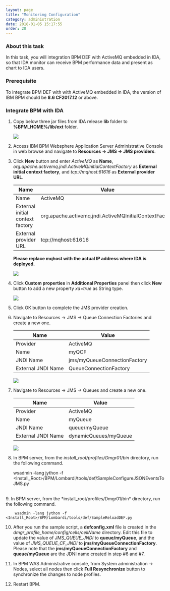 ```yaml
---
layout: page
title: "Monitoring Configuration"
category: administration
date: 2018-01-05 15:17:55
order: 20
---
```


### About this task

In this task, you will integration BPM DEF with ActiveMQ embedded in IDA, so that IDA monitor can receive BPM performance data and present as chart to IDA users.

### Prerequisite
To integrate BPM DEF with with ActiveMQ embedded in IDA,  the version of IBM BPM should be **8.6 CF2017.12** or above.

### Integrate BPM with IDA

  1. Copy below three jar files from  IDA release  **lib** folder to **%BPM_HOME%/lib/ext** folder. 
  
     ![][op_def_mq_lib] 
  
  2. Access IBM BPM Websphere Application Server Administrative Console in web browse and navigate to **Resources -> JMS -> JMS providers**. 
  3. Click **New** button and enter *ActiveMQ* as **Name**, *org.apache.activemq.jndi.ActiveMQInitialContextFactory* as **External initial context factory**, and *tcp://mqhost:61616* as **External provider URL**.  
     
     Name             | Value       
     ----------------------|-------------------
     Name          |ActiveMQ
     External initial context factory	|org.apache.activemq.jndi.ActiveMQInitialContextFactory
     External provider URL           |tcp://mqhost:61616
   
     **Please replace mqhost with the actual IP address where IDA is deployed.**
  
       ![][op_def_mq_provider] 
  
  4. Click **Custom properties** in **Additional Properties** panel then click **New** button to add a new property *xa=true* as String type.
      
       ![][op_def_mq_provider_prop] 

  5. Click OK button to complete the JMS provider creation.
  6. Navigate to Resources -> JMS -> Queue Connection Factories and create a new one.
  
     Name             | Value       
     ----------------------|-------------------
     Provider		|ActiveMQ
     Name          |myQCF 
     JNDI Name	|jms/myQueueConnectionFactory
     External JNDI Name           |QueueConnectionFactory

       ![][op_def_queue_conn_factory] 
        
  7. Navigate to Resources -> JMS -> Queues and create a new one.
  
     Name             | Value       
     ----------------------|-------------------
     Provider		|ActiveMQ
     Name          |myQueue 
     JNDI Name	|queue/myQueue
     External JNDI Name           |dynamicQueues/myQueue

     ![][op_def_queue] 
	
	
   8. In BPM server, from the *install_root/profiles/Dmgr01/bin* directory, run the following command.

   
     	wsadmin -lang jython -f <Install_Root>/BPM/Lombardi/tools/def/SampleConfigureJSONEventsToJMS.py
   
   <br>
   9. In BPM server, from the *install_root/profiles/Dmgr01/bin* directory, run the following command.
   
     	wsadmin -lang jython -f <Install_Root>/BPM/Lombardi/tools/def/SampleReloadDEF.py
	 
	 
   10. After you run the sample script, a **defconfig.xml** file is created in the *dmgr_profile_home/config/cells/cellName* directory. Edit this file to update the value of *JMS_QUEUE_JNDI* to **queue/myQueue**, and the value of *JMS_QUEUE_CF_JNDI* to **jms/myQueueConnectionFactory**. Please note that the **jms/myQueueConnectionFactory** and **queue/myQueue** are the JDNI name created in step #6 and #7.
   
   
   11. In BPM WAS Administrative console, from System administration -> Nodes, select all nodes then click **Full Resynchronize** button to synchronize the changes to node profiles.
   
   
   12. Restart BPM.
   
  
[op_def_mq_lib]: ../images/operation/operation_def_mq_lib.PNG
[op_def_mq_provider]: ../images/operation/operation_def_mq_provider.PNG
[op_def_mq_provider_prop]: ../images/operation/operation_def_mq_provider_custom_prop.PNG
[op_def_queue_conn_factory]: ../images/operation/operation_def_queue_conn_factory.PNG
[op_def_queue]: ../images/operation/operation_def_queue.PNG
